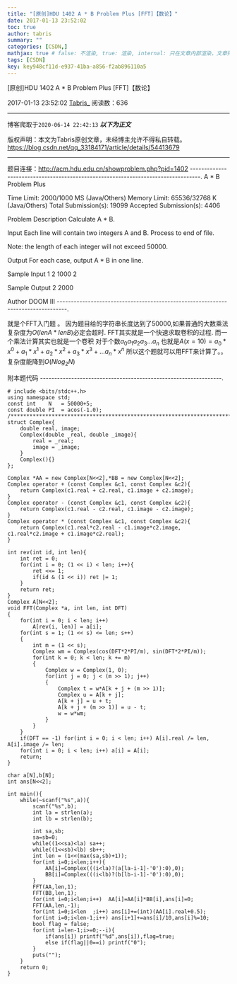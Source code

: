 ```yaml
---
title: "[原创]HDU 1402 A * B Problem Plus [FFT]【数论】"
date: 2017-01-13 23:52:02
toc: true
author: tabris
summary: ""
categories: [CSDN,]
mathjax: true # false: 不渲染, true: 渲染, internal: 只在文章内部渲染，文章列表中不渲染
tags: [CSDN]
key: key948cf11d-e937-41ba-a856-f2ab896110a5
---
```


[原创]HDU 1402 A * B Problem Plus [FFT]【数论】

2017-01-13 23:52:02  [Tabris_](https://me.csdn.net/qq_33184171) 阅读数：636

---

博客爬取于`2020-06-14 22:42:13`
***以下为正文***

版权声明：本文为Tabris原创文章，未经博主允许不得私自转载。
https://blog.csdn.net/qq_33184171/article/details/54413679

<!-- more -->

---

题目连接：http://acm.hdu.edu.cn/showproblem.php?pid=1402
---------------------------------------------------------------------------------.
A * B Problem Plus

Time Limit: 2000/1000 MS (Java/Others)    Memory Limit: 65536/32768 K (Java/Others)
Total Submission(s): 19099    Accepted Submission(s): 4406


Problem Description
Calculate A * B.


Input
Each line will contain two integers A and B. Process to end of file.

Note: the length of each integer will not exceed 50000.


Output
For each case, output A * B in one line.


Sample Input
1
2
1000
2


Sample Output
2
2000


Author
DOOM III
---------------------------------------------------------------------------------.

就是个FFT入门题 。
因为题目给的字符串长度达到了$50000$,如果普通的大数乘法复杂度为$O(lenA*lenB)$必定会超时.
FFT其实就是一个快速求取卷积的过程.
而一个乘法计算其实也就是一个卷积
对于个数$a_0a_1a_2a_3...a_n$
也就是$A(x=10)=a_0*x^0+a_1*x^1+a_2*x^2+a_3*x^3+...a_n*x^n$
所以这个题就可以用FFT来计算了。。
复杂度能降到$O(Nlog_2N)$


附本题代码
----------------------------------------------------------------.
```
# include <bits/stdc++.h>
using namespace std;
const int    N   = 50000+5;
const double PI  = acos(-1.0);
/***********************************************************************/
struct Complex{
    double real, image;
    Complex(double _real, double _image){
        real = _real;
        image = _image;
    }
    Complex(){}
};

Complex *AA = new Complex[N<<2],*BB = new Complex[N<<2];
Complex operator + (const Complex &c1, const Complex &c2){
    return Complex(c1.real + c2.real, c1.image + c2.image);
}
Complex operator - (const Complex &c1, const Complex &c2){
    return Complex(c1.real - c2.real, c1.image - c2.image);
}
Complex operator * (const Complex &c1, const Complex &c2){
    return Complex(c1.real*c2.real - c1.image*c2.image, c1.real*c2.image + c1.image*c2.real);
}

int rev(int id, int len){
    int ret = 0;
    for(int i = 0; (1 << i) < len; i++){
        ret <<= 1;
        if(id & (1 << i)) ret |= 1;
    }
    return ret;
}
Complex A[N<<2];
void FFT(Complex *a, int len, int DFT)
{
    for(int i = 0; i < len; i++)
        A[rev(i, len)] = a[i];
    for(int s = 1; (1 << s) <= len; s++)
    {
        int m = (1 << s);
        Complex wm = Complex(cos(DFT*2*PI/m), sin(DFT*2*PI/m));
        for(int k = 0; k < len; k += m)
        {
            Complex w = Complex(1, 0);
            for(int j = 0; j < (m >> 1); j++)
            {
                Complex t = w*A[k + j + (m >> 1)];
                Complex u = A[k + j];
                A[k + j] = u + t;
                A[k + j + (m >> 1)] = u - t;
                w = w*wm;
            }
        }
    }
    if(DFT == -1) for(int i = 0; i < len; i++) A[i].real /= len, A[i].image /= len;
    for(int i = 0; i < len; i++) a[i] = A[i];
    return;
}

char a[N],b[N];
int ans[N<<2];

int main(){
    while(~scanf("%s",a)){
        scanf("%s",b);
        int la = strlen(a);
        int lb = strlen(b);

        int sa,sb;
        sa=sb=0;
        while((1<<sa)<la) sa++;
        while((1<<sb)<lb) sb++;
        int len = (1<<(max(sa,sb)+1));
        for(int i=0;i<len;i++){
            AA[i]=Complex(((i<la)?(a[la-i-1]-'0'):0),0);
            BB[i]=Complex(((i<lb)?(b[lb-i-1]-'0'):0),0);
        }
        FFT(AA,len,1);
        FFT(BB,len,1);
        for(int i=0;i<len;i++)  AA[i]=AA[i]*BB[i],ans[i]=0;
        FFT(AA,len,-1);
        for(int i=0;i<len  ;i++) ans[i]+=(int)(AA[i].real+0.5);
        for(int i=0;i<len-1;i++) ans[i+1]+=ans[i]/10,ans[i]%=10;
        bool flag = false;
        for(int i=len-1;i>=0;--i){
            if(ans[i]) printf("%d",ans[i]),flag=true;
            else if(flag||0==i) printf("0");
        }
        puts("");
    }
    return 0;
}

```
